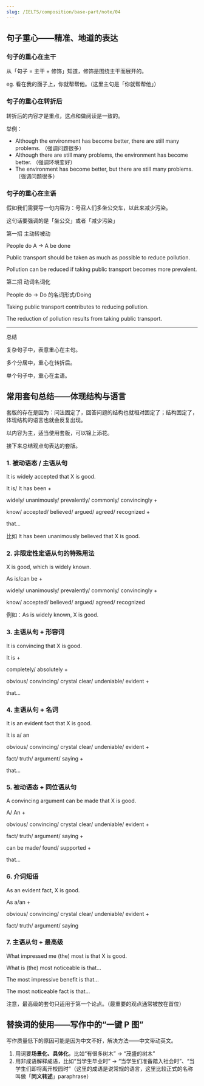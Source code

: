 ```yaml
---
slug: /IELTS/composition/base-part/note/04
---
```


## 句子重心——精准、地道的表达

### 句子的重心在主干

从「句子 = 主干 + 修饰」知道，修饰是围绕主干而展开的。

eg. 看在我的面子上，你就帮帮他。（这里主句是「你就帮帮他」）

### 句子的重心在转折后

转折后的内容才是重点，这点和做阅读是一致的。

举例：
- Although the environment has become better, there are still many problems. （强调问题很多）
- Although there are still many problems, the environment has become better. （强调环境变好）
- The environment has become better, but there are still many problems. （强调问题很多）

### 句子的重心在主语

假如我们需要写一句内容为：号召人们多坐公交车，以此来减少污染。

这句话要强调的是「坐公交」或者「减少污染」

第一招 主动转被动

People do A → A be done

Public transport should be taken as much as possible to reduce pollution.

Pollution can be reduced if taking public transport becomes more prevalent.

第二招 动词名词化

People do → Do 的名词形式/Doing

Taking public transport contributes to reducing pollution.

The reduction of pollution results from taking public transport.

---

总结

复杂句子中，表意重心在主句。

多个分居中，重心在转折后。

单个句子中，重心在主语。

## 常用套句总结——体现结构与语言

套版的存在是因为：问法固定了，回答问题的结构也就相对固定了；结构固定了，体现结构的语言也就会反复出现。

以内容为主，适当使用套版，可以锦上添花。

接下来总结观点句表达的套版。

### 1. 被动语态 / 主语从句

It is widely accepted that X is good.

It is/ It has been +

widely/ unanimously/ prevalently/ commonly/ convincingly +

know/ accepted/ believed/ argued/ agreed/ recognized +

that...

比如 It has been unanimously believed that X is good.

### 2. 非限定性定语从句的特殊用法

X is good, which is widely known.

As is/can be +

widely/ unanimously/ prevalently/ commonly/ convincingly +

know/ accepted/ believed/ argued/ agreed/ recognized

例如：As is widely known, X is good.

### 3. 主语从句 + 形容词

It is convincing that X is good.

It is +

completely/ absolutely +

obvious/ convincing/ crystal clear/ undeniable/ evident +

that...

### 4. 主语从句 + 名词

It is an evident fact that X is good.

It is a/ an

obvious/ convincing/ crystal clear/ undeniable/ evident +

fact/ truth/ argument/ saying +

that...

### 5. 被动语态 + 同位语从句

A convincing argument can be made that X is good.

A/ An +

obvious/ convincing/ crystal clear/ undeniable/ evident +

fact/ truth/ argument/ saying +

can be made/ found/ supported +

that...

### 6. 介词短语

As an evident fact, X is good.

As a/an +

obvious/ convincing/ crystal clear/ undeniable/ evident +

fact/ truth/ argument/ saying

### 7. 主语从句 + 最高级

What impressed me (the) most is that X is good.

What is (the) most noticeable is that...

The most impressive benefit is that...

The most noticeable fact is that...

注意，最高级的套句只适用于第一个论点。（最重要的观点通常被放在首位）

## 替换词的使用——写作中的“一键 P 图”

写作质量低下的原因可能是因为中文不好，解决方法——中文带动英文。

1. 用词要**场景化、具体化**，比如“有很多树木” → “茂盛的树木”
2. 用非成语解释成语，比如“当学生毕业时” → “当学生们准备踏入社会时”、“当学生们即将离开校园时”（这里的成语是说常规的语言，这里比较正式的名称叫做「**同义转述**」paraphrase）



















